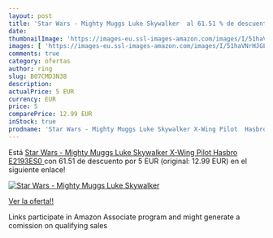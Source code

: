 ```yaml
---
layout: post
title: 'Star Wars - Mighty Muggs Luke Skywalker  al 61.51 % de descuento'
date: 
thumbnailImage: 'https://images-eu.ssl-images-amazon.com/images/I/51haVNrHJGL._SL200_.jpg'
images: [ 'https://images-eu.ssl-images-amazon.com/images/I/51haVNrHJGL._SL200_.jpg' ]
comments: true
category: ofertas
author: ring
slug: B07CMD3N38
description:
actualPrice: 5 EUR
currency: EUR
price: 5
comparePrice: 12.99 EUR
inStock: true
prodname: 'Star Wars - Mighty Muggs Luke Skywalker X-Wing Pilot  Hasbro E2193ES0 '
---
```


Está [Star Wars - Mighty Muggs Luke Skywalker X-Wing Pilot  Hasbro E2193ES0 ](https://www.amazon.es/dp/B07CMD3N38/?tag=tolees-21) con 61.51 de descuento por 5 EUR (original: 12.99 EUR) en el siguiente enlace!

[![Star Wars - Mighty Muggs Luke Skywalker ](https://images-eu.ssl-images-amazon.com/images/I/51haVNrHJGL._SL200_.jpg)](https://www.amazon.es/dp/B07CMD3N38/?tag=tolees-21)

[Ver la oferta!!](https://www.amazon.es/dp/B07CMD3N38/?tag=tolees-21)

Links participate in Amazon Associate program and might generate a comission on qualifying sales


